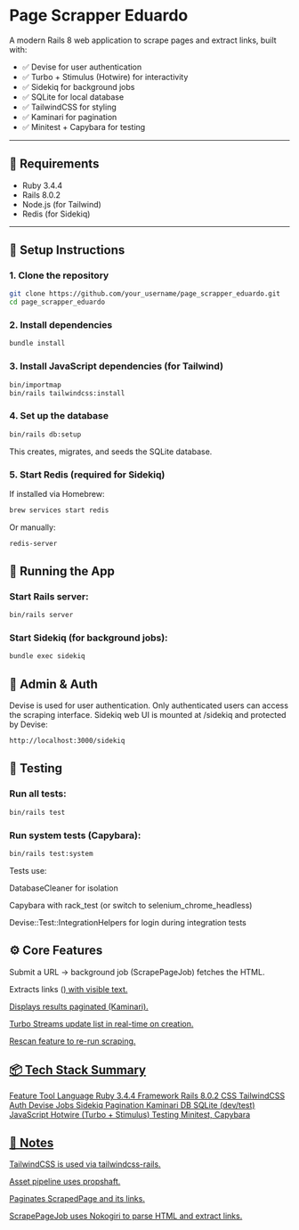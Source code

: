 # Page Scrapper Eduardo

A modern Rails 8 web application to scrape pages and extract links, built with:

- ✅ Devise for user authentication
- ✅ Turbo + Stimulus (Hotwire) for interactivity
- ✅ Sidekiq for background jobs
- ✅ SQLite for local database
- ✅ TailwindCSS for styling
- ✅ Kaminari for pagination
- ✅ Minitest + Capybara for testing

---

## 🚀 Requirements

- Ruby 3.4.4
- Rails 8.0.2
- Node.js (for Tailwind)
- Redis (for Sidekiq)

---

## 🔧 Setup Instructions

### 1. Clone the repository

```bash
git clone https://github.com/your_username/page_scrapper_eduardo.git
cd page_scrapper_eduardo
```

### 2. Install dependencies

```bash
bundle install
```

### 3. Install JavaScript dependencies (for Tailwind)
```bash
bin/importmap
bin/rails tailwindcss:install
```

### 4. Set up the database
```bash
bin/rails db:setup
```
This creates, migrates, and seeds the SQLite database.

### 5. Start Redis (required for Sidekiq)
If installed via Homebrew:
```bash
brew services start redis
```
Or manually:

```bash
redis-server
```

## 🧪 Running the App

### Start Rails server:
```bash
bin/rails server
```

### Start Sidekiq (for background jobs):
```bash
bundle exec sidekiq
```

## 🔐 Admin & Auth
Devise is used for user authentication.
Only authenticated users can access the scraping interface.
Sidekiq web UI is mounted at /sidekiq and protected by Devise:
```bash
http://localhost:3000/sidekiq
```

## 🧪 Testing

### Run all tests:
```bash
bin/rails test
```

### Run system tests (Capybara):
```bash
bin/rails test:system
```

Tests use:

DatabaseCleaner for isolation

Capybara with rack_test (or switch to selenium_chrome_headless)

Devise::Test::IntegrationHelpers for login during integration tests

## ⚙️ Core Features
Submit a URL → background job (ScrapePageJob) fetches the HTML.

Extracts links (<a href="">) with visible text.

Displays results paginated (Kaminari).

Turbo Streams update list in real-time on creation.

Rescan feature to re-run scraping.

## 📦 Tech Stack Summary
Feature	Tool
Language	Ruby 3.4.4
Framework	Rails 8.0.2
CSS	TailwindCSS
Auth	Devise
Jobs	Sidekiq
Pagination	Kaminari
DB	SQLite (dev/test)
JavaScript	Hotwire (Turbo + Stimulus)
Testing	Minitest, Capybara
## 🧠 Notes
TailwindCSS is used via tailwindcss-rails.

Asset pipeline uses propshaft.

Paginates ScrapedPage and its links.

ScrapePageJob uses Nokogiri to parse HTML and extract links.

